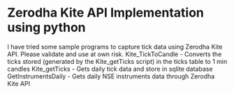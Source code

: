 # Zerodha Kite API Implementation using python
I have tried some sample programs to capture tick data using Zerodha Kite API. Please validate and use at own risk.
Kite_TickToCandle - Converts the ticks stored (generated by the Kite_getTicks script) in the ticks table to 1 min candles
Kite_getTicks - Gets daily tick data and store in sqlite database
GetInstrumentsDaily - Gets daily NSE instruments data through Zerodha Kite API
